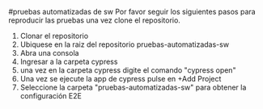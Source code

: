 #pruebas automatizadas de sw
Por favor seguir los siguientes pasos para reproducir las pruebas una vez clone el repositorio.
1. Clonar el repositorio
2. Ubiquese en la raiz del repositorio pruebas-automatizadas-sw
3. Abra una consola
4. Ingresar a la carpeta cypress
5. una vez en la carpeta cypress digite el comando "cypress open"
6. Una vez se ejecute la app de cypress pulse en +Add Project
7. Seleccione la carpeta "pruebas-automatizadas-sw" para obtener la configuración E2E
   

